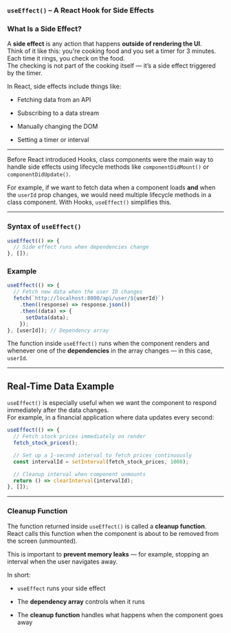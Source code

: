 ### `useEffect()` – A React Hook for Side Effects

### What Is a Side Effect?

A **side effect** is any action that happens **outside of rendering the UI**.  
Think of it like this: you're cooking food and you set a timer for 3 minutes. Each time it rings, you check on the food.  
The checking is not part of the cooking itself — it’s a side effect triggered by the timer.

In React, side effects include things like:

- Fetching data from an API
    
- Subscribing to a data stream
    
- Manually changing the DOM
    
- Setting a timer or interval

---

Before React introduced Hooks, class components were the main way to handle side effects using lifecycle methods like `componentDidMount()` or `componentDidUpdate()`.

For example, if we want to fetch data when a component loads **and** when the `userId` prop changes, we would need multiple lifecycle methods in a class component. With Hooks, `useEffect()` simplifies this.

---

### Syntax of `useEffect()`

```js
useEffect(() => {
  // Side effect runs when dependencies change
}, []);
```

### Example

```js
useEffect(() => {
  // Fetch new data when the user ID changes
  fetch(`http://localhost:8000/api/user/${userId}`)
    .then((response) => response.json())
    .then((data) => {
      setData(data);
    });
}, [userId]); // Dependency array
```

The function inside `useEffect()` runs when the component renders and whenever one of the **dependencies** in the array changes — in this case, `userId`.

---

## Real-Time Data Example

`useEffect()` is especially useful when we want the component to respond immediately after the data changes.  
For example, in a financial application where data updates every second:

```js
useEffect(() => {
  // Fetch stock prices immediately on render
  fetch_stock_prices(); 

  // Set up a 1-second interval to fetch prices continuously
  const intervalId = setInterval(fetch_stock_prices, 1000); 

  // Cleanup interval when component unmounts
  return () => clearInterval(intervalId);
}, []);
```

---

### Cleanup Function

The function returned inside `useEffect()` is called a **cleanup function**.  
React calls this function when the component is about to be removed from the screen (unmounted).

This is important to **prevent memory leaks** — for example, stopping an interval when the user navigates away.

In short:

- `useEffect` runs your side effect
    
- The **dependency array** controls when it runs
    
- The **cleanup function** handles what happens when the component goes away